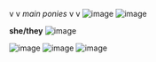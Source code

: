 v v *main ponies* v v
![image](https://github.com/user-attachments/assets/7766dce0-8e90-48c4-900c-d3b77e5c1fa1)  ![image](https://github.com/user-attachments/assets/fac3d67e-999a-47be-a90c-d9651308d428)

   __she/they__ ![image](https://github.com/user-attachments/assets/78e365f6-e860-44de-b8f9-3789f3af1e40)
   

  ![image](https://github.com/user-attachments/assets/c95fa423-879e-421f-a5da-6c57203bc907) ![image](https://github.com/user-attachments/assets/52b10186-ba00-46db-b86b-06249d3151d7) ![image](https://github.com/user-attachments/assets/a0a21774-cc57-49ec-a015-dbe4033c9a6f)


